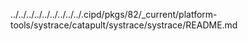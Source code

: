 ../../../../../../../../../.cipd/pkgs/82/_current/platform-tools/systrace/catapult/systrace/systrace/README.md